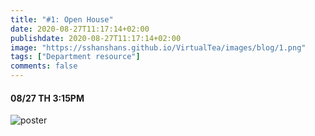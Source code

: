```yaml
---
title: "#1: Open House"
date: 2020-08-27T11:17:14+02:00
publishdate: 2020-08-27T11:17:14+02:00
image: "https://sshanshans.github.io/VirtualTea/images/blog/1.png"
tags: ["Department resource"]
comments: false
---
```


#### 08/27 TH 3:15PM

![poster](https://sshanshans.github.io/VirtualTea/images/blog/1.png)



